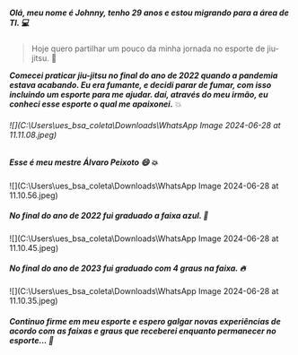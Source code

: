 ##### Olá, meu nome é Johnny, tenho 29 anos e estou migrando para a área de TI. 💻



> Hoje quero partilhar um pouco da minha jornada no esporte de jiu-jitsu. 🥋

***Comecei praticar jiu-jitsu no final do ano de 2022 quando a pandemia estava acabando. Eu era fumante, e decidi parar de fumar, com isso incluindo um esporte para me ajudar. daí, através do meu irmão, eu conheci esse esporte o qual me apaixonei.*** 💥

###### ![](C:\Users\ues_bsa_coleta\Downloads\WhatsApp Image 2024-06-28 at 11.11.08.jpeg)



##### Esse é meu mestre Álvaro Peixoto 😄 💥



![](C:\Users\ues_bsa_coleta\Downloads\WhatsApp Image 2024-06-28 at 11.10.56.jpeg)

##### No final do ano de 2022 fui graduado a faixa azul. 💙



![](C:\Users\ues_bsa_coleta\Downloads\WhatsApp Image 2024-06-28 at 11.10.45.jpeg)

##### No final do ano de 2023 fui graduado com 4 graus na faixa. 🔥



![](C:\Users\ues_bsa_coleta\Downloads\WhatsApp Image 2024-06-28 at 11.10.35.jpeg)

##### Continuo firme em meu esporte e espero galgar novas experiências de acordo com as faixas e graus que receberei enquanto permanecer no esporte... 🙂